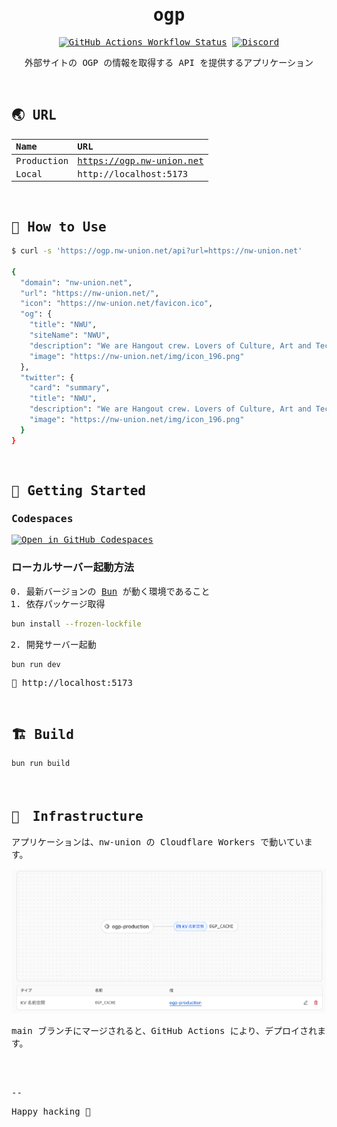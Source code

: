 <samp>
<p align="center">
</p>

<h1 align="center">ogp</h1>

<!-- Badge -->
<p align="center">
<a href="https://github.com/nw-union/ogp/actions/workflows/push_main.yml"><img alt="GitHub Actions Workflow Status" src="https://img.shields.io/github/actions/workflow/status/nw-union/ogp/push_main.yml?style=flat-square&logo=github&label=deploy"></a>
<a href="https://discord.com/channels/805068364476973076/1281497540830822473"><img alt="Discord" src="https://img.shields.io/discord/805068364476973076?style=flat-square"></a>
</p>

<!-- About this Project -->
<p align="center">
外部サイトの OGP の情報を取得する API を提供するアプリケーション
</p>
<br />

## 🌏 URL

| Name       | URL                      |
| :--------- | :----------------------- |
| Production | https://ogp.nw-union.net |
| Local      | http://localhost:5173    |

<br />

## 🤝 How to Use

```bash
$ curl -s 'https://ogp.nw-union.net/api?url=https://nw-union.net'

{
  "domain": "nw-union.net",
  "url": "https://nw-union.net/",
  "icon": "https://nw-union.net/favicon.ico",
  "og": {
    "title": "NWU",
    "siteName": "NWU",
    "description": "We are Hangout crew. Lovers of Culture, Art and Tech!",
    "image": "https://nw-union.net/img/icon_196.png"
  },
  "twitter": {
    "card": "summary",
    "title": "NWU",
    "description": "We are Hangout crew. Lovers of Culture, Art and Tech!",
    "image": "https://nw-union.net/img/icon_196.png"
  }
}
```

<br />

## 🔰 Getting Started

### Codespaces

[![Open in GitHub Codespaces](https://github.com/codespaces/badge.svg)](https://github.com/codespaces/new?hide_repo_select=true&ref=main&repo=nw-union/ogp)

### ローカルサーバー起動方法

0. 最新バージョンの [Bun](https://bun.com/) が動く環境であること
1. 依存パッケージ取得

```bash
bun install --frozen-lockfile
```

2. 開発サーバー起動

```
bun run dev
```

🏃 http://localhost:5173

<br/>

## 🏗️ Build

```
bun run build
```

<br/>

## 🚀　Infrastructure

アプリケーションは、nw-union の Cloudflare Workers で動いています。

<img src="./cloudflareworkers.png" alt="cloudflareworkers" width="792">

main ブランチにマージされると、GitHub Actions により、デプロイされます。

<br/>
<br/>

--

Happy hacking 💛
</samp>
